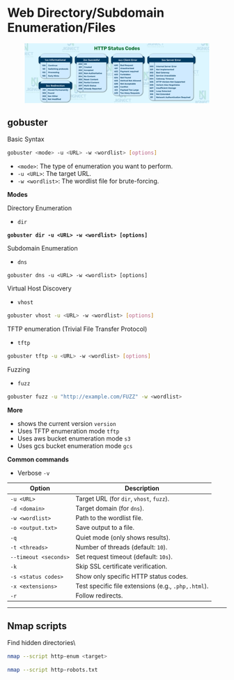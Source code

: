 # Web Directory/Subdomain Enumeration/Files

<figure><img src="../../../../../.gitbook/assets/HttpStatusCode (3).png" alt=""><figcaption></figcaption></figure>

## gobuster

Basic Syntax

```bash
gobuster <mode> -u <URL> -w <wordlist> [options]
```

* `<mode>`: The type of enumeration you want to perform.
* `-u <URL>`: The target URL.
* `-w <wordlist>`: The wordlist file for brute-forcing.

**Modes**

Directory Enumeration

* `dir`

<pre class="language-bash"><code class="lang-bash"><strong>gobuster dir -u &#x3C;URL> -w &#x3C;wordlist> [options]
</strong></code></pre>

Subdomain Enumeration&#x20;

* `dns`

```
gobuster dns -u <URL> -w <wordlist> [options]
```

Virtual Host Discovery&#x20;

* `vhost`

```bash
gobuster vhost -u <URL> -w <wordlist> [options]
```

TFTP enumeration (Trivial File Transfer Protocol)

* `tftp`

```bash
gobuster tftp -u <URL> -w <wordlist> [options]
```

Fuzzing

* `fuzz`

```bash
gobuster fuzz -u "http://example.com/FUZZ" -w <wordlist>
```

**More**

* shows the current version  `version`
* Uses TFTP enumeration mode  `tftp`
* Uses aws bucket enumeration mode `s3`
* Uses gcs bucket enumeration mode `gcs`

**Common commands**

* Verbose `-v`

| Option                | Description                                         |
| --------------------- | --------------------------------------------------- |
| `-u <URL>`            | Target URL (for `dir`, `vhost`, `fuzz`).            |
| `-d <domain>`         | Target domain (for `dns`).                          |
| `-w <wordlist>`       | Path to the wordlist file.                          |
| `-o <output.txt>`     | Save output to a file.                              |
| `-q`                  | Quiet mode (only shows results).                    |
| `-t <threads>`        | Number of threads (default: `10`).                  |
| `--timeout <seconds>` | Set request timeout (default: `10s`).               |
| `-k`                  | Skip SSL certificate verification.                  |
| `-s <status codes>`   | Show only specific HTTP status codes.               |
| `-x <extensions>`     | Test specific file extensions (e.g., `.php,.html`). |
| `-r`                  | Follow redirects.                                   |

***

## Nmap scripts

Find hidden directories\\

```bash
nmap --script http-enum <target>
```

```bash
nmap --script http-robots.txt
```
